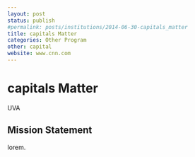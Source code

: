 ```yaml
---
layout: post
status: publish
#permalink: posts/institutions/2014-06-30-capitals_matter
title: capitals Matter
categories: Other Program
other: capital
website: www.cnn.com
---
```

# capitals Matter

  UVA

## Mission Statement

  lorem.

  